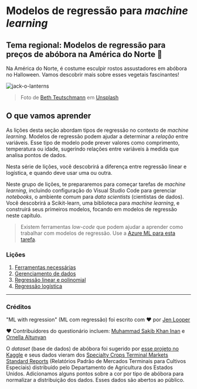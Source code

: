 # Modelos de regressão para *machine learning*
## Tema regional: Modelos de regressão para preços de abóbora na América do Norte 🎃

Na América do Norte, é costume esculpir rostos assustadores em abóbora no Halloween. Vamos descobrir mais sobre esses vegetais
fascinantes!

![jack-o-lanterns](../images/jack-o-lanterns.jpg)
> Foto de <a href="https://unsplash.com/@teutschmann?utm_source=unsplash&utm_medium=referral&utm_content=creditCopyText">Beth Teutschmann</a> em <a href="https://unsplash.com/s/photos/jack-o-lanterns?utm_source=unsplash&utm_medium=referral&utm_content=creditCopyText">Unsplash</a>
  
## O que vamos aprender

As lições desta seção abordam tipos de regressão no contexto de _machine learning_. Modelos de regressão podem ajudar a determinar a _relação_ entre variáveis. Esse tipo de modelo pode prever valores como comprimento, temperatura ou idade, sugerindo relações entre variáveis à medida que analisa pontos de dados.

Nesta série de lições, você descobrirá a diferença entre regressão linear e logística, e quando deve usar uma ou outra.

Neste grupo de lições, te prepararemos para começar tarefas de _machine learning_, incluindo configuração do Visual Studio Code para gerenciar _notebooks_, o ambiente comum para _data scientists_ (cientistas de dados). Você descobrirá a Scikit-learn, uma biblioteca para _machine learning_, e construirá seus primeiros modelos, focando em modelos de regressão neste capítulo.

> Existem ferramentas _low-code_ que podem ajudar a aprender como trabalhar com modelos de regressão. Use a [Azure ML para esta tarefa](https://docs.microsoft.com/learn/modules/create-regression-model-azure-machine-learning-designer/?WT.mc_id=academic-77952-leestott).

### Lições

1. [Ferramentas necessárias](../1-Tools/translations/README.pt-br.md)
2. [Gerenciamento de dados](../2-Data/translations/README.pt-br.md)
3. [Regressão linear e polinomial](../3-Linear/translations/README.pt-br.md)
4. [Regressão logística](../4-Logistic/translations/README.pt-br.md)

---
### Créditos

"ML with regression" (ML com regressão) foi escrito com ♥️ por [Jen Looper](https://twitter.com/jenlooper)

♥️ Contribuidores do questionário incluem: [Muhammad Sakib Khan Inan](https://twitter.com/Sakibinan) e [Ornella Altunyan](https://twitter.com/ornelladotcom)

O _dataset_ (base de dados) de abóbora foi sugerido por [esse projeto no Kaggle](https://www.kaggle.com/usda/a-year-of-pumpkin-prices) e seus dados vieram dos [Specialty Crops Terminal Markets Standard Reports](https://www.marketnews.usda.gov/mnp/fv-report-config-step1?type=termPrice) (Relatórios Padrão de Mercados Terminais para Cultivos Especiais) distribuído pelo Departamento de Agricultura dos Estados Unidos. Adicionamos alguns pontos sobre a cor por tipo de abóbora para normalizar a distribuição dos dados. Esses dados são abertos ao público.

